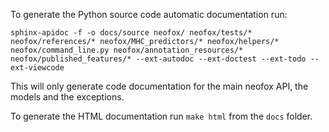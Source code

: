 
To generate the Python source code automatic documentation run:
```
sphinx-apidoc -f -o docs/source neofox/ neofox/tests/* neofox/references/* neofox/MHC_predictors/* neofox/helpers/* neofox/command_line.py neofox/annotation_resources/* neofox/published_features/* --ext-autodoc --ext-doctest --ext-todo --ext-viewcode
```

This will only generate code documentation for the main neofox API, the models and the exceptions.

To generate the HTML documentation run `make html` from the `docs` folder.